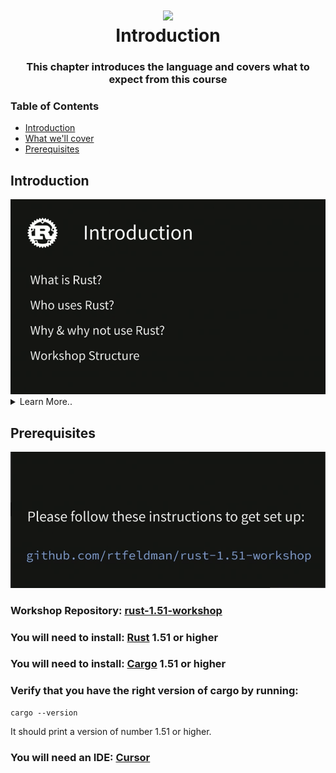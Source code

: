 <h1 align="center"><img style="width: 100px;" src="https://external-content.duckduckgo.com/iu/?u=https%3A%2F%2Fwww.freecodecamp.org%2Fnews%2Fcontent%2Fimages%2F2021%2F01%2Frust-mascot.png&f=1&nofb=1&ipt=49a62143c3bb2d19d7862d393b87d3523cc07ab93607ba75d762567ef73c7177" /> </br> Introduction</h1>

<h3 align="center">This chapter introduces the language and covers what to expect from this course</h3>

###  Table of Contents
  - [Introduction](#introduction)
  - [What we'll cover](#what-we'll-cover)
  - [Prerequisites](#prerequisites)

## Introduction
<img src="../assets/what-is-rust.png" />

<details>
 <summary>Learn More..</summary>

 - **What is Rust?**
    - from _rust-lang.org_
      - "A language empowering everyone to build reliable and efficient software."
    - **Rust compiles to either**
     - *machine code* (01110101101011001111)
       - Compiles to a binary exectuble -> `.exe` on windows linux, or macos
       - Rusts compiler is built on top of llvm which is also used by languages like c, c++ and swift
     - *WEBASSEMBLY (WASM)*
      - WASM lets you run Rust in the browser
    - **Rust does not support cross binary compilation (can you use your macbook to package a rust binary for mac as well as windows and linux)**
      - To accomplish this your program must be run on each device to be packages for that os
      - VM usage are more common to accomplish this
    - **Rust does not supports classes and inheritance like other languages, it uses structs and implementation blocks instead**

 - **Who uses Rust?**
    - All sorts of orgs use Rust
     - The most notable is `moz://a`, they were bank rolling rust dev for the first decade of its life
     - `Microsoft` are currently rewriting alot of its system code in Rust
     - `Dropbox` has been using rust to improve some perf with their syncing engine
     - As well as many other big and small companies across various domains
- **What can I build with Rust**?
  - *Web Servers*
  - *Command-Line Interfaces*
  - *build tooling, used to build frontends*
  - *Native desktop applications*
  - *In-browser apps via WebAssembly*
  - *https://makepad.dev (fully featured ide that runs 60fps on your phone)*
  - *Performance-intensive libraries*
  - *Operating Systems(!)*

- **Why Use Rust?**
  - *Speed*
  - *Performance*
  - *Going Real Fast*
    - Rust unlocks the maximum speed you can get out of your hardware

  - **High Performance Language Timeline**
    - *1972*
      - `C` came out in 1972 and is still widely used because of its unmatched performance, it is often referred to as a portable webassembly because its about as low level as you can get and get complete control of your hardware
    - *1985*
      - `C++` is one of the most popular and high performing languages out there, one of the main goals of `c++` was to introduce OOP to `C` while still maintaining the level of control and performance as `C`
    - *2010*
      - The first serious challenger to the throne of `C` and `C++`, `Rust`. Very efficient, almost nothing between a compiled rust program and what the hardware is capable of without the OOP approach `C++` took. Rust focuses on being `efficient, reliable and ergonomic`.

 - **Rust vs C++ Error Comparison**
  <img src="../assets/rust-err-example.png" />

    - This is an error from the rust compiler if a field is mis spelled

    <img src="../assets/cpp-err-example.png" />

    - this is the same error type in c++
    - the c++ error provides less information and guidance on resolving the error

  - *This difference can be extrapolated out to more complicated errors, Rust will provide a must more fun experience than the high tier performance languages traditionally used like c, c++*

- *In Conclusion*
  <img src="../assets/why-use-rust.png" />

- **Why Not Use Rust?**
  - *Rust is a big language - lots to learn!*
    - I.e This is an introductary course, it will not cover rust its an entirety. Although by the end it should provide a good understanding the basics of Rust and enough to build a full fledged app and have a way easier time learning the more in depth `Rust` Features
  - *Smaller ecosystem than `C/C++` (but FFI)*
    - `C/C++` Have been around for a lot longer than Rust so this is to be expected, if working on really intractive systems development a larger ecosystem around that work may be beneficial
     - *Foreign Function Interface*
       - This is a way to call C and C++ code from Rust, but using FFI means losing some of the ergonmc safety gaurantees Rust provides
       - It is much nicer to have everything in Rust so FFI are usually avoided by Rust devs unless absolutely needed
     - This prompts people to build entire OS in Rust etc.
  - *Slower Iteration cycle than most languages*
    - Not slower than c++ for example, but most languages iterate and compile very fast and so Rust in comparison is viewed as slow, this is due to ->
      - strict compiler (helps devs build reliable software by telling you when there are problems with the code implementation NOT by papering over problems)
      - satisfying ("fighting") the borrow checker (it can feel like fighting the compiler to resolve these borrow checker errors that are unique to Rust)
        - this course will help to provide a mental model around what the borrow checker is actually doing as this is a major pain point for most devs coming into Rust
      - slow compile times for full builds
        - does not look like there is hope for the compiler to get better or faster
      - tests can take awhile to build
      - *What specifically makes the compiler slow?*
        - There is not one particular thing, it is a culmination of various design decisions made by the Rust team

 - *Safer than C++, less safe than e.g pure FP*
  - If you do not need the level of performance that Rust offers or languages like C and C++ offer i.e writing a game engine, those other languages will be 'safer' options and sufficient
   - the main reason to use Rust is for top tier performance

**Rust stacked against other languages**
 - Check out the stackoverflow surveys most loved programming language, Rust wins this category wins every year
</details>


## Prerequisites
<img src="../assets/intro-to-rust.png" />

### Workshop Repository: [rust-1.51-workshop](https://github.com/rtfeldman/rust-1.51-workshop/)


### You will need to install: [Rust](https://www.rust-lang.org/tools/install) 1.51 or higher

### You will need to install: [Cargo](https://doc.rust-lang.org/cargo/getting-started/installation.html) 1.51 or higher

### Verify that you have the right version of cargo by running:

```shell
cargo --version
```
It should print a version of number 1.51 or higher.

### You will need an IDE: [Cursor](https://cursor.com)
